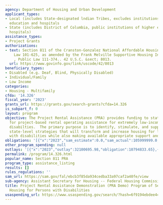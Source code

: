 ```yaml
---
agency: Department of Housing and Urban Development
applicant_types:
- Local (includes State-designated lndian Tribes, excludes institutions of higher
  education and hospitals
- State (includes District of Columbia, public institutions of higher education and
  hospitals)
assistance_types:
- Project Grants
authorizations:
- text: Section 811 of the Cranston-Gonzalez National Affordable Housing Act, Public
    Law 101-625, as amended by the Frank Melville Supportive Housing Investment Act
    , Public Law 111-374.. 42 U.S.C. &sect; 8013.
  url: https://www.govinfo.gov/link/uscode/42/8013
beneficiary_types:
- Disabled (e.g. Deaf, Blind, Physically Disabled)
- Individual/Family
- Low Income
categories:
- Housing - Multifamily
cfda: '14.326'
fiscal_year: '2023'
grants_url: https://grants.gov/search-grants?cfda=14.326
is_subpart_f: 0
layout: program
objective: The Project Rental Assistance (PRA) provides funding to state housing agencies
  for project-based rental operating assistance for extremely low-income persons with
  disabilties.  The primary purpose is to identify, stimulate, and support innovate
  state-level strategies that will transform and increase housing for low-income persons
  with disabilities while also making available appropriate support and services.
obligations: '[{"x":"2023","sam_estimate":0.0,"sam_actual":105999999.0,"usa_spending_actual":3547685.34},{"x":"2024","sam_estimate":0.0,"sam_actual":148000000.0,"usa_spending_actual":22911882.74},{"x":"2025","sam_estimate":0.0,"sam_actual":0.0,"usa_spending_actual":0.0}]'
other_program_spending: null
outlays: '[{"x":"2023","outlay":32100695.98,"obligation":10794833.65},{"x":"2024","outlay":35969065.19,"obligation":15364374.26},{"x":"2025","outlay":0.0,"obligation":0.0}]'
permalink: /program/14.326.html
popular_name: Section 811 PRA
program_type: assistance_listing
results: []
rules_regulations: ''
sam_url: https://sam.gov/fal/ebcb3f85da934cedba33a97caf2a40fe/view
sub-agency: Assistant Secretary for Housing -- Federal Housing Commissioner
title: Project Rental Assistance Demonstration (PRA Demo) Program of Section 811 Supportive
  Housing for Persons with Disabilities
usaspending_url: https://www.usaspending.gov/search/?hash=6f9194ebdee4c6f89f5026f6a097f607
---
```

